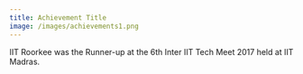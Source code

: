 ```yaml
---
title: Achievement Title
image: /images/achievements1.png
---
```


IIT Roorkee was the Runner-up at the 6th Inter IIT Tech Meet 2017 held at IIT Madras.